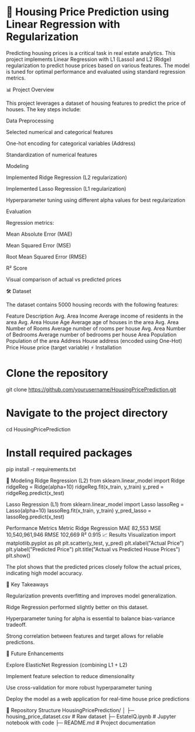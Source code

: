 # 🏡 Housing Price Prediction using Linear Regression with Regularization

Predicting housing prices is a critical task in real estate analytics. This project implements Linear Regression with L1 (Lasso) and L2 (Ridge) regularization to predict house prices based on various features. The model is tuned for optimal performance and evaluated using standard regression metrics.

📊 Project Overview

This project leverages a dataset of housing features to predict the price of houses. The key steps include:

Data Preprocessing

Selected numerical and categorical features

One-hot encoding for categorical variables (Address)

Standardization of numerical features

Modeling

Implemented Ridge Regression (L2 regularization)

Implemented Lasso Regression (L1 regularization)

Hyperparameter tuning using different alpha values for best regularization

Evaluation

Regression metrics:

Mean Absolute Error (MAE)

Mean Squared Error (MSE)

Root Mean Squared Error (RMSE)

R² Score

Visual comparison of actual vs predicted prices

🛠️ Dataset

The dataset contains 5000 housing records with the following features:

Feature	Description
Avg. Area Income	Average income of residents in the area
Avg. Area House Age	Average age of houses in the area
Avg. Area Number of Rooms	Average number of rooms per house
Avg. Area Number of Bedrooms	Average number of bedrooms per house
Area Population	Population of the area
Address	House address (encoded using One-Hot)
Price	House price (target variable)
⚡ Installation
# Clone the repository
git clone https://github.com/yourusername/HousingPricePrediction.git

# Navigate to the project directory
cd HousingPricePrediction

# Install required packages
pip install -r requirements.txt

🧠 Modeling
Ridge Regression (L2)
from sklearn.linear_model import Ridge
ridgeReg = Ridge(alpha=10)
ridgeReg.fit(x_train, y_train)
y_pred = ridgeReg.predict(x_test)

Lasso Regression (L1)
from sklearn.linear_model import Lasso
lassoReg = Lasso(alpha=10)
lassoReg.fit(x_train, y_train)
y_pred_lasso = lassoReg.predict(x_test)

Performance Metrics
Metric	Ridge Regression
MAE	82,553
MSE	10,540,961,946
RMSE	102,669
R²	0.915
📈 Results Visualization
import matplotlib.pyplot as plt
plt.scatter(y_test, y_pred)
plt.xlabel("Actual Price")
plt.ylabel("Predicted Price")
plt.title("Actual vs Predicted House Prices")
plt.show()


The plot shows that the predicted prices closely follow the actual prices, indicating high model accuracy.

🧩 Key Takeaways

Regularization prevents overfitting and improves model generalization.

Ridge Regression performed slightly better on this dataset.

Hyperparameter tuning for alpha is essential to balance bias-variance tradeoff.

Strong correlation between features and target allows for reliable predictions.

🔮 Future Enhancements

Explore ElasticNet Regression (combining L1 + L2)

Implement feature selection to reduce dimensionality

Use cross-validation for more robust hyperparameter tuning

Deploy the model as a web application for real-time house price predictions

📂 Repository Structure
HousingPricePrediction/
│
├─ housing_price_dataset.csv       # Raw dataset
├─ EstateIQ.ipynb # Jupyter notebook with code
├─ README.md                       # Project documentation
